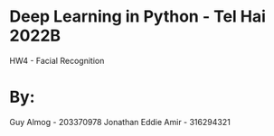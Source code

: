 # Deep Learning in Python - Tel Hai 2022B
HW4 - Facial Recognition
# By:
Guy Almog - 203370978
Jonathan Eddie Amir - 316294321
